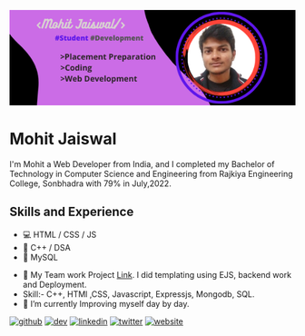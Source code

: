 ![Student ](https://github.com/mohit421/mohitjais/blob/main/Mohit_banner.png?raw=true)

# Mohit Jaiswal

I'm Mohit a Web Developer from India, and I completed  my Bachelor of Technology in Computer Science and Engineering from Rajkiya Engineering College, Sonbhadra with 79% in July,2022.

## Skills and Experience
* 💻 HTML / CSS / JS
* 🧠 C++ / DSA
* 🏪 MySQL


- 🔭 My Team work Project [Link](http://alumnite-recs.herokuapp.com/). I did templating using EJS, backend work and Deployment. 
- Skill:- C++, HTMl ,CSS, Javascript, Expressjs, Mongodb, SQL.
- 🌱 I’m currently Improving myself day by day.


[<img src='https://cdn.jsdelivr.net/npm/simple-icons@3.0.1/icons/github.svg' alt='github' height='40'>](https://github.com/mohit421)  [<img src='https://cdn.jsdelivr.net/npm/simple-icons@3.0.1/icons/dev-dot-to.svg' alt='dev' height='40'>](https://dev.to/mohit421)  [<img src='https://cdn.jsdelivr.net/npm/simple-icons@3.0.1/icons/linkedin.svg' alt='linkedin' height='40'>](https://www.linkedin.com/in/mohit-jaiswal-a74725175/)  [<img src='https://cdn.jsdelivr.net/npm/simple-icons@3.0.1/icons/twitter.svg' alt='twitter' height='40'>](https://twitter.com/mohitjais312)  [<img src='https://cdn.jsdelivr.net/npm/simple-icons@3.0.1/icons/icloud.svg' alt='website' height='40'>](https://mohit421.github.io/web_dev_coursera/module_2_assignment/module_5_assignment/index.html)  

